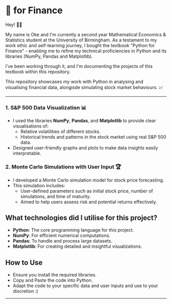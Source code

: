 # 🐍 for Finance 
Hey! 👋🏾 

My name is Oke and I'm currently a second year Mathematical Economics & Statistics student at the University of Birmingham.
As a testament to my work ethic and self-learning journey, I bought the textbook "Python for Finance" - enabling me to refine my technical proficiencies in Python and its libraries (NumPy, Pandas and Matplotlib). 

I've been working through it, and I'm documenting the projects of this textbook within this repository.

This repository showcases my work with Python in analysing and visualising financial data, alongisde simulating stock market behaviours. 📈

---

### 1. S&P 500 Data Visualization 📊
- I used the libraries **NumPy**, **Pandas**, and **Matplotlib** to provide clear visualisations of:
  - Relative volatilities of different stocks.
  - Historical trends and patterns in the stock market using real S&P 500 data.
- Designed user-friendly graphs and plots to make data insights easily interpretable.

### 2. Monte Carlo Simulations with User Input 🏆
- I developed a Monte Carlo simulation model for stock price forecasting.
- This simulation includes:
  - User-defined parameters such as initial stock price, number of simulations, and time of maturity.
  - Aimed to help users assess risk and potential returns effectively.

## What technologies did I utilise for this project?
- **Python**: The core programming language for this project.
- **NumPy**: For efficient numerical computations.
- **Pandas**: To handle and process large datasets.
- **Matplotlib**: For creating detailed and insightful visualizations.

## How to Use
- Ensure you install the required libraries.
- Copy and Paste the code into Python.
- Adapt the code to your specific data and user inputs and use to your discretion :)

---
